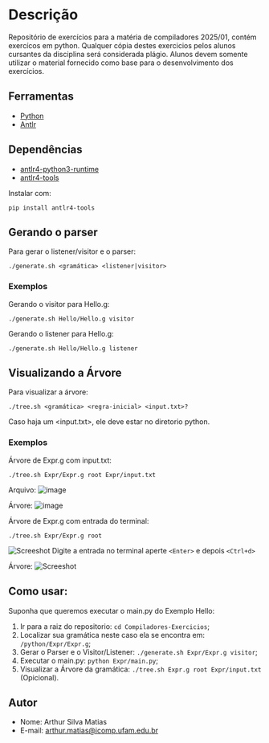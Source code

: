 # Descrição

Repositório de exercícios para a matéria de compiladores 2025/01, contém exercícos em python.
Qualquer cópia destes exercicios pelos alunos cursantes da disciplina será considerada plágio.
Alunos devem somente utilizar o material fornecido como base para o desenvolvimento dos exercícios.

## Ferramentas

- [Python](https://www.python.org/)
- [Antlr](https://www.antlr.org/)

## Dependências

- [antlr4-python3-runtime](https://pypi.org/project/antlr4-python3-runtime/)
- [antlr4-tools](https://github.com/antlr/antlr4-tools)

Instalar com:
```
pip install antlr4-tools
```
## Gerando o parser

Para gerar o listener/visitor e o parser:

```
./generate.sh <gramática> <listener|visitor>
```

### Exemplos

Gerando o visitor para Hello.g:

```
./generate.sh Hello/Hello.g visitor
```

Gerando o listener para Hello.g:

```
./generate.sh Hello/Hello.g listener
```
## Visualizando a Árvore

Para visualizar a árvore:

```
./tree.sh <gramática> <regra-inicial> <input.txt>?
```
Caso haja um <input.txt>, ele deve estar no diretorio python.

### Exemplos

Árvore de Expr.g com input.txt:
```
./tree.sh Expr/Expr.g root Expr/input.txt
```
Arquivo:
![image](https://imgur.com/1ItsaZD)

Árvore:
![image](https://imgur.com/YYKUqPo)

Árvore de Expr.g com entrada do terminal:
```
./tree.sh Expr/Expr.g root
```
![Screeshot](https://imgur.com/yCKJy5H)
Digite a entrada no terminal aperte ```<Enter>``` e depois ```<Ctrl+d>```

Árvore:
![Screeshot](https://imgur.com/xCGXLnS)


## Como usar:

Suponha que queremos executar o main.py do Exemplo Hello:

1. Ir para a raiz do repositorio: ```cd Compiladores-Exercicios```;
2. Localizar sua gramática neste caso ela se encontra em: ```/python/Expr/Expr.g```;
3. Gerar o Parser e o Visitor/Listener: ```./generate.sh Expr/Expr.g visitor```;
4. Executar o main.py: ```python Expr/main.py```;
5. Visualizar a Árvore da gramática: ```./tree.sh Expr.g root Expr/input.txt``` (Opicional).




## Autor

- Nome: Arthur Silva Matias
- E-mail: arthur.matias@icomp.ufam.edu.br

